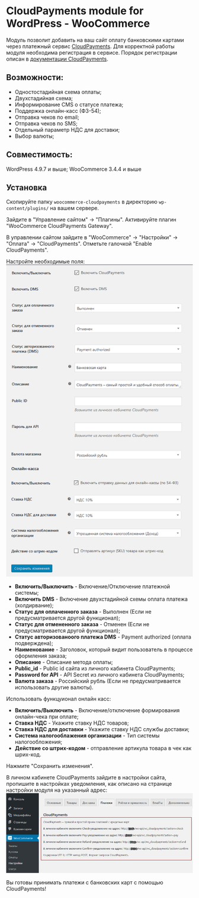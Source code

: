 # CloudPayments module for WordPress - WooCommerce

Модуль позволит добавить на ваш сайт оплату банковскими картами через платежный сервис [CloudPayments](https://cloudpayments.ru/Docs/Connect). 
Для корректной работы модуля необходима регистрация в сервисе.
Порядок регистрации описан в [документации CloudPayments](https://cloudpayments.ru/Docs/Connect).

## Возможности:

* Одностостадийная схема оплаты;
* Двухстадийная схема;
* Информирование СMS о статусе платежа;
* Поддержка онлайн-касс (ФЗ-54);
* Отправка чеков по email;
* Отправка чеков по SMS;
* Отдельный параметр НДС для доставки;
* Выбор валюты;

## Совместимость:

WordPress 4.9.7 и выше;
WooCommerce 3.4.4 и выше

## Установка

Скопируйте папку `woocommerce-cloudpayments` в директорию `wp-content/plugins/` на вашем сервере.

Зайдите в "Управление сайтом" -> "Плагины". Активируйте плагин "WooCommerce CloudPayments Gateway".

В управлении сайтом зайдите в "WooCommerce" -> "Настройки" -> "Оплата" -> "CloudPayments". Отметьте галочкой  "Enable CloudPayments".

Настройте необходимые поля:  
![CPsettings](pics/settings.png)

* **Включить/Выключить** - Включение/Отключение платежной системы;  
* **Включить DMS** - Включение двухстадийной схемы оплата платежа (холдирвание);
* **Статус для оплаченного заказа** - Выполнен (Если не предусматривается другой функционал);
* **Статус для отмененного заказа** - Отменен (Если не предусматривается другой функционал);
* **Статус авторизованоого платежа DMS** - Payment authorized (оплата подверждена);
* **Наименование** - Заголовок, который видит пользователь в процессе оформления заказа;
* **Описание** - Описание метода оплаты;
* **Public_id** - Public id сайта из личного кабинета CloudPayments;
* **Password for API** - API Secret из личного кабинета CloudPayments;
* **Валюта заказа** - Российский рубль (Если не предусматривается использовать другие валюты).

Использовать функцуионал онлайн касс:
* **Включить/Выключить** - Включение/отключение формирования онлайн-чека при оплате;
* **Ставка НДС** - Укажите ставку НДС товаров;
* **Ставка НДС для доставки** - Укажите ставку НДС службы доставки;
* **Система налогооблажения организации** - Тип системы налогообложения;
* **Действие со штрих-кодом** - отправление артикула товара в чек как шрих-код.



Нажмите "Сохранить изменения".

В личном кабинете CloudPayments зайдите в настройки сайта, пропишите в настройках уведомления, как описано на странице настройки модуля на указанный адрес:  
![webHooks](pics/Webhook.png)

Вы готовы принимать платежи с банковских карт с помощью CloudPayments!
